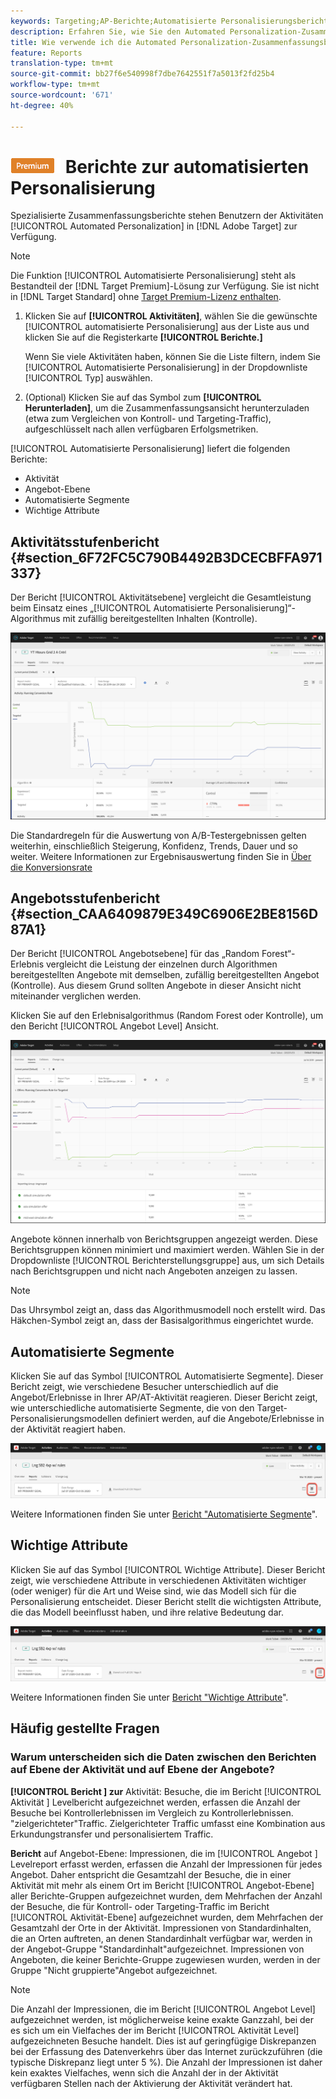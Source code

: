 ```yaml
---
keywords: Targeting;AP-Berichte;Automatisierte Personalisierungsberichte;Bericht auf Aktivität;Bericht auf Angebot-Ebene;Bericht auf Angebot-Ebene;FAQ
description: Erfahren Sie, wie Sie den Automated Personalization-Zusammenfassungsbericht in Adobe Target interpretieren. Sie können in diesem Bericht zu den Berichten zu automatisierten Segmenten und wichtigen Attributen wechseln.
title: Wie verwende ich die Automated Personalization-Zusammenfassungsberichte?
feature: Reports
translation-type: tm+mt
source-git-commit: bb27f6e540998f7dbe7642551f7a5013f2fd25b4
workflow-type: tm+mt
source-wordcount: '671'
ht-degree: 40%

---
```



# ![PREMIUM](/help/assets/premium.png) Berichte zur automatisierten Personalisierung

Spezialisierte Zusammenfassungsberichte stehen Benutzern der Aktivitäten [!UICONTROL Automated Personalization] in [!DNL Adobe Target] zur Verfügung.

>[!NOTE]
>
>Die Funktion [!UICONTROL Automatisierte Personalisierung] steht als Bestandteil der [!DNL Target Premium]-Lösung zur Verfügung. Sie ist nicht in [!DNL Target Standard] ohne [Target Premium-Lizenz enthalten](/help/c-intro/intro.md#premium).

1. Klicken Sie auf **[!UICONTROL Aktivitäten]**, wählen Sie die gewünschte [!UICONTROL automatisierte Personalisierung] aus der Liste aus und klicken Sie auf die Registerkarte **[!UICONTROL Berichte.]**

   Wenn Sie viele Aktivitäten haben, können Sie die Liste filtern, indem Sie [!UICONTROL Automatisierte Personalisierung] in der Dropdownliste [!UICONTROL Typ] auswählen.

1. (Optional) Klicken Sie auf das Symbol zum **[!UICONTROL Herunterladen]**, um die Zusammenfassungsansicht herunterzuladen (etwa zum Vergleichen von Kontroll- und Targeting-Traffic), aufgeschlüsselt nach allen verfügbaren Erfolgsmetriken.

[!UICONTROL Automatisierte Personalisierung] liefert die folgenden Berichte:

* Aktivität
* Angebot-Ebene
* Automatisierte Segmente
* Wichtige Attribute

## Aktivitätsstufenbericht {#section_6F72FC5C790B4492B3DCECBFFA971337}

Der Bericht [!UICONTROL Aktivitätsebene] vergleicht die Gesamtleistung beim Einsatz eines „[!UICONTROL Automatisierte Personalisierung]“-Algorithmus mit zufällig bereitgestellten Inhalten (Kontrolle).

![Aktivitätsstufenbericht ](/help/c-reports/assets/box_plot_ap.png)

Die Standardregeln für die Auswertung von A/B-Testergebnissen gelten weiterhin, einschließlich Steigerung, Konfidenz, Trends, Dauer und so weiter. Weitere Informationen zur Ergebnisauswertung finden Sie in  [Über die Konversionsrate](/help/c-reports/conversion-rate.md#concept_2D9FEDE8F94A485DAC86D611BFBDC844)

## Angebotsstufenbericht {#section_CAA6409879E349C6906E2BE8156D87A1}

Der Bericht [!UICONTROL Angebotsebene] für das „Random Forest“-Erlebnis vergleicht die Leistung der einzelnen durch Algorithmen bereitgestellten Angebote mit demselben, zufällig bereitgestellten Angebot (Kontrolle). Aus diesem Grund sollten Angebote in dieser Ansicht nicht miteinander verglichen werden.

Klicken Sie auf den Erlebnisalgorithmus (Random Forest oder Kontrolle), um den Bericht [!UICONTROL Angebot Level] Ansicht.

![](assets/ap_OfferLevelRpt.png)

Angebote können innerhalb von Berichtsgruppen angezeigt werden. Diese Berichtsgruppen können minimiert und maximiert werden. Wählen Sie in der Dropdownliste [!UICONTROL Berichterstellungsgruppe] aus, um sich Details nach Berichtsgruppen und nicht nach Angeboten anzeigen zu lassen.

>[!NOTE]
>
>Das Uhrsymbol zeigt an, dass das Algorithmusmodell noch erstellt wird. Das Häkchen-Symbol zeigt an, dass der Basisalgorithmus eingerichtet wurde.

## Automatisierte Segmente

Klicken Sie auf das Symbol [!UICONTROL Automatisierte Segmente]. Dieser Bericht zeigt, wie verschiedene Besucher unterschiedlich auf die Angebot/Erlebnisse in Ihrer AP/AT-Aktivität reagieren. Dieser Bericht zeigt, wie unterschiedliche automatisierte Segmente, die von den Target-Personalisierungsmodellen definiert werden, auf die Angebote/Erlebnisse in der Aktivität reagiert haben.

![Symbol für automatisierte Segmente](/help/c-reports/assets/icon-automated-sements-ap.png)

Weitere Informationen finden Sie unter [Bericht &quot;Automatisierte Segmente](/help/c-reports/c-personalization-insights-reports/automated-segments-report.md)&quot;.

## Wichtige Attribute

Klicken Sie auf das Symbol [!UICONTROL Wichtige Attribute]. Dieser Bericht zeigt, wie verschiedene Attribute in verschiedenen Aktivitäten wichtiger (oder weniger) für die Art und Weise sind, wie das Modell sich für die Personalisierung entscheidet. Dieser Bericht stellt die wichtigsten Attribute, die das Modell beeinflusst haben, und ihre relative Bedeutung dar.

![Symbol &quot;Wichtige Attribute&quot;](/help/c-reports/assets/icon-important-attributes-ap.png)

Weitere Informationen finden Sie unter [Bericht &quot;Wichtige Attribute](/help/c-reports/c-personalization-insights-reports/important-attributes-report.md)&quot;.

## Häufig gestellte Fragen  

### Warum unterscheiden sich die Daten zwischen den Berichten auf Ebene der Aktivität und auf Ebene der Angebote?

**[!UICONTROL Bericht ] zur** Aktivität: Besuche, die im Bericht  [!UICONTROL Aktivität ] Levelbericht aufgezeichnet werden, erfassen die Anzahl der Besuche bei Kontrollerlebnissen im Vergleich zu Kontrollerlebnissen. &quot;zielgerichteter&quot;Traffic. Zielgerichteter Traffic umfasst eine Kombination aus Erkundungstransfer und personalisiertem Traffic.

**Bericht** auf Angebot-Ebene: Impressionen, die im  [!UICONTROL Angebot ] Levelreport erfasst werden, erfassen die Anzahl der Impressionen für jedes Angebot. Daher entspricht die Gesamtzahl der Besuche, die in einer Aktivität mit mehr als einem Ort im Bericht [!UICONTROL Angebot-Ebene] aller Berichte-Gruppen aufgezeichnet wurden, dem Mehrfachen der Anzahl der Besuche, die für Kontroll- oder Targeting-Traffic im Bericht [!UICONTROL Aktivität-Ebene] aufgezeichnet wurden, dem Mehrfachen der Gesamtzahl der Orte in der Aktivität. Impressionen von Standardinhalten, die an Orten auftreten, an denen Standardinhalt verfügbar war, werden in der Angebot-Gruppe &quot;Standardinhalt&quot;aufgezeichnet. Impressionen von Angeboten, die keiner Berichte-Gruppe zugewiesen wurden, werden in der Gruppe &quot;Nicht gruppierte&quot;Angebot aufgezeichnet.

>[!NOTE]
>
>Die Anzahl der Impressionen, die im Bericht [!UICONTROL Angebot Level] aufgezeichnet werden, ist möglicherweise keine exakte Ganzzahl, bei der es sich um ein Vielfaches der im Bericht [!UICONTROL Aktivität Level] aufgezeichneten Besuche handelt. Dies ist auf geringfügige Diskrepanzen bei der Erfassung des Datenverkehrs über das Internet zurückzuführen (die typische Diskrepanz liegt unter 5 %). Die Anzahl der Impressionen ist daher kein exaktes Vielfaches, wenn sich die Anzahl der in der Aktivität verfügbaren Stellen nach der Aktivierung der Aktivität verändert hat.
